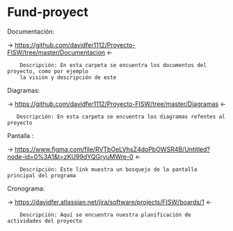# Fund-proyect

Documentación: 
    
   -> https://github.com/davidfer1112/Proyecto-FISW/tree/master/Documentacion <-
   
        Descripción: En esta carpeta se encuentra los documentos del proyecto, como por ejemplo 
        la visión y descripción de este
        
        
Diagramas:
    
   -> https://github.com/davidfer1112/Proyecto-FISW/tree/master/Diagramas <-
   
       Descripción: En esta carpeta se encuentra los diagramas refentes al proyecto


Pantalla :

   -> https://www.figma.com/file/RVTbOeLVhsZ4doPbOWSR4B/Untitled?node-id=0%3A1&t=zKU99dYQGryuMWre-0 <-
   
        Descripción: Este link muestra un bosquejo de la pantalla principal del programa
        

Cronograma:

   -> https://davidfer.atlassian.net/jira/software/projects/FISW/boards/1 <-
   
        Descripción: Aquí se encuentra nuestra planificación de actividades del proyecto
